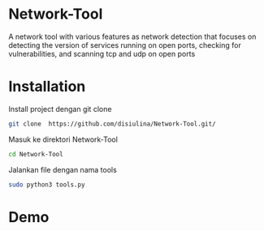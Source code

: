 # Network-Tool
A network tool with various features as network detection that focuses on detecting the version of services running on open ports, checking for vulnerabilities, and scanning tcp and udp on open ports

# Installation
Install project dengan git clone
```bash
git clone  https://github.com/disiulina/Network-Tool.git/
```
Masuk ke direktori Network-Tool
```bash
cd Network-Tool
```
Jalankan file dengan nama tools
```bash
sudo python3 tools.py
```

# Demo

